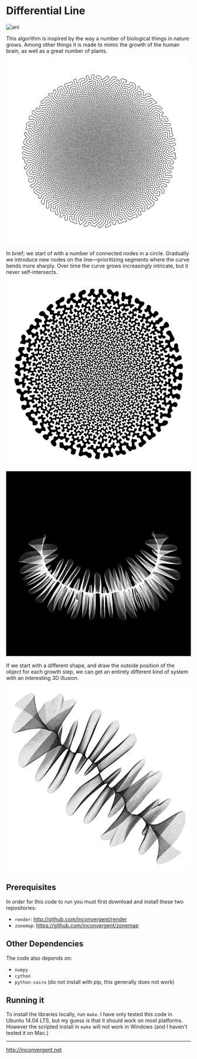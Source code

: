 Differential Line
=============

![ani](/img/ani.gif?raw=true "animation")

This algorithm is inspired by the way a number of biological things in nature
grows. Among other things it is made to mimic the growth of the human brain, as
well as a great number of plants.

![img](/img/img.jpg?raw=true "image")

In brief; we start of with a number of connected nodes in a circle. Gradually
we introduce new nodes on the line—prioritizing segments where the curve bends
more sharply.  Over time the curve grows increasingly intricate, but it never
self-intersects.

![img](/img/img1.jpg?raw=true "image")

![img](/img/img2.jpg?raw=true "image")

If we start with a different shape, and draw the outside position of the object
for each growth step, we can get an entirely different kind of system with an
interesting 3D illusion.

![img](/img/img3.jpg?raw=true "image")

## Prerequisites

In order for this code to run you must first download and install these two
repositories:

*    `render`: http://github.com/inconvergent/render
*    `zonemap`: https://github.com/inconvergent/zonemap

## Other Dependencies

The code also depends on:

*    `numpy`
*    `cython`
*    `python-cairo` (do not install with pip, this generally does not work)

## Running it

To install the libraries locally, run `make`. I have only tested this code in
Ubuntu 14.04 LTS, but my guess is that it should work on most platforms.
However the scripted install in `make` will not work in Windows (and I haven't
tested it on Mac.)

-----------
http://inconvergent.net

